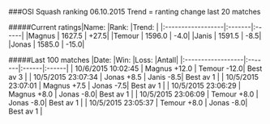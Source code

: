 ###OSI Squash ranking 06.10.2015
Trend = ranting change last 20 matches

#####Current ratings|Name:              |Rank:   |Trend: |
|:------------------|:-------|:------|
|Magnus             | 1627.5 | +27.5|
|Temour             | 1596.0 | -4.0|
|Janis              | 1591.5 | -8.5|
|Jonas              | 1585.0 | -15.0|

#####Last 100 matches
|Date:              |Win:   |Loss: |Antall| 
|:------------------|:-------|:------|:------|
| 10/6/2015 10:02:45 | Magnus +12.0 | Temour -12.0| Best av 3 |
| 10/5/2015 23:07:34 | Jonas +8.5 | Janis -8.5| Best av 1 |
| 10/5/2015 23:07:01 | Magnus +7.5 | Jonas -7.5| Best av 1 |
| 10/5/2015 23:06:29 | Magnus +8.0 | Jonas -8.0| Best av 1 |
| 10/5/2015 23:06:09 | Temour +8.0 | Jonas -8.0| Best av 1 |
| 10/5/2015 23:05:37 | Temour +8.0 | Jonas -8.0| Best av 1 |
